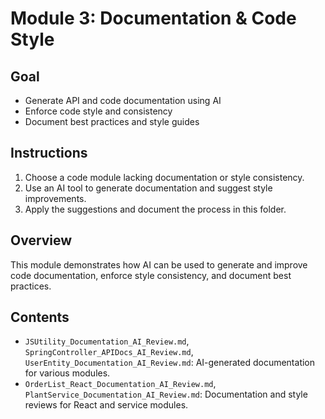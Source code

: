 # Module 3: Documentation & Code Style

## Goal
- Generate API and code documentation using AI
- Enforce code style and consistency
- Document best practices and style guides

## Instructions
1. Choose a code module lacking documentation or style consistency.
2. Use an AI tool to generate documentation and suggest style improvements.
3. Apply the suggestions and document the process in this folder. 

## Overview
This module demonstrates how AI can be used to generate and improve code documentation, enforce style consistency, and document best practices.

## Contents
- `JSUtility_Documentation_AI_Review.md`, `SpringController_APIDocs_AI_Review.md`, `UserEntity_Documentation_AI_Review.md`: AI-generated documentation for various modules.
- `OrderList_React_Documentation_AI_Review.md`, `PlantService_Documentation_AI_Review.md`: Documentation and style reviews for React and service modules. 